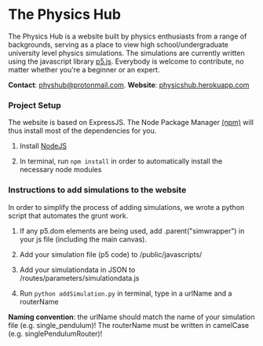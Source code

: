 # The Physics Hub

The Physics Hub is a website built by physics enthusiasts from a range of backgrounds,
serving as a place to view  high school/undergraduate university level physics simulations.
The simulations are currently written using the javascript library [p5.js](https://p5js.org/).
Everybody is welcome to contribute, no matter whether you're a beginner or an expert.

**Contact**: physhub@protonmail.com.  **Website**: [physicshub.herokuapp.com](physicshub.herokuapp.com)


### Project Setup

The website is based on ExpressJS. The Node Package Manager [(npm)](https://www.npmjs.com/) will thus install most of the dependencies for you.

1. Install [NodeJS](https://nodejs.dev/)

2. In terminal, run `npm install` in order to automatically install the necessary node modules


### Instructions to add simulations to the website

In order to simplify the process of adding simulations, we wrote a python script that automates the grunt work.
1. If any p5.dom elements are being used, add <element>.parent("simwrapper") in your js file (including the main canvas).

2. Add your simulation file (p5 code) to /public/javascripts/

3. Add your simulationdata in JSON to /routes/parameters/simulationdata.js

4. Run `python addSimulation.py` in terminal, type in a urlName and a routerName

**Naming convention**: the urlName should match the name of your simulation file (e.g. single_pendulum)! The routerName must be written in camelCase (e.g. singlePendulumRouter)!

